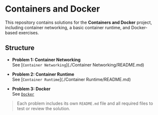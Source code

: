 # Containers and Docker

This repository contains solutions for the **Containers and Docker** project, including container networking, a basic container runtime, and Docker-based exercises.

## Structure

- **Problem 1: Container Networking**  
  See [`Container Networking`](./Container Networking/README.md)

- **Problem 2: Container Runtime**  
  See [`Container Runtime`](./Container Runtime/README.md)

- **Problem 3: Docker**  
  See [`Docker`](./Docker/README.md)

> Each problem includes its own `README.md` file and all required files to test or review the solution.
